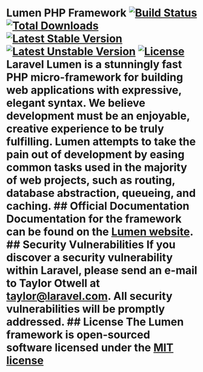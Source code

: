 # Lumen PHP Framework [![Build Status](https://travis-ci.org/laravel/lumen-framework.svg)](https://travis-ci.org/laravel/lumen-framework) [![Total Downloads](https://poser.pugx.org/laravel/lumen-framework/d/total.svg)](https://packagist.org/packages/laravel/lumen-framework) [![Latest Stable Version](https://poser.pugx.org/laravel/lumen-framework/v/stable.svg)](https://packagist.org/packages/laravel/lumen-framework) [![Latest Unstable Version](https://poser.pugx.org/laravel/lumen-framework/v/unstable.svg)](https://packagist.org/packages/laravel/lumen-framework) [![License](https://poser.pugx.org/laravel/lumen-framework/license.svg)](https://packagist.org/packages/laravel/lumen-framework) Laravel Lumen is a stunningly fast PHP micro-framework for building web applications with expressive, elegant syntax. We believe development must be an enjoyable, creative experience to be truly fulfilling. Lumen attempts to take the pain out of development by easing common tasks used in the majority of web projects, such as routing, database abstraction, queueing, and caching. ## Official Documentation Documentation for the framework can be found on the [Lumen website](http://lumen.laravel.com/docs). ## Security Vulnerabilities If you discover a security vulnerability within Laravel, please send an e-mail to Taylor Otwell at taylor@laravel.com. All security vulnerabilities will be promptly addressed. ## License The Lumen framework is open-sourced software licensed under the [MIT license](http://opensource.org/licenses/MIT)
